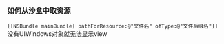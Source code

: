 ### 如何从沙盒中取资源
`[[NSBundle mainBundle] pathForResource:@"文件名" ofType:@"文件后缀名"]]`
没有UIWindows对象就无法显示view